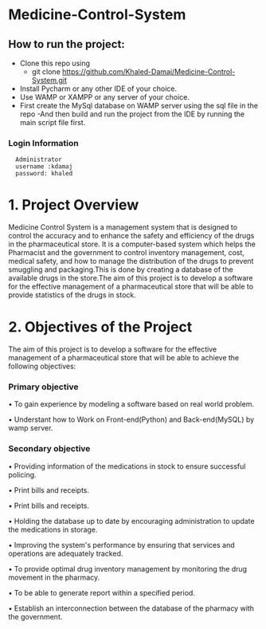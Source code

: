 # Medicine-Control-System

## How to run the project:
  - Clone this repo using
      - git clone https://github.com/Khaled-Damaj/Medicine-Control-System.git
   - Install Pycharm or any other IDE of your choice.
  - Use WAMP or XAMPP or any server of your choice.
  - First create the MySql database on WAMP server using the sql file in the repo
  -And then build and run the project from the IDE by running the main script file first.
  
### Login Information
  
      Administrator
      username :kdamaj
      password: khaled


# 1.	Project Overview

Medicine Control System is a management system that is designed to control the accuracy and to enhance  the safety and efficiency of the drugs in the pharmaceutical store. It is a computer-based system which helps the Pharmacist and the government to control inventory management, cost, medical safety, and how to manage the distribution of the drugs to prevent smuggling and packaging.This is done by creating a database of the available drugs in the store.The aim of this project is to develop a software for the effective management of a pharmaceutical store that will be able to provide statistics of the drugs in stock.

# 2.	Objectives of the Project
The aim of this project is to develop a software for the effective management of a pharmaceutical store that will be able to achieve the following objectives: 

### Primary objective
•	To gain experience by modeling a software based on real world problem.

•	Understant how to Work on Front-end(Python) and Back-end(MySQL) by wamp server.

### Secondary objective
•	Providing information of the medications in stock to ensure successful policing.

•	Print bills and receipts.

•	Print bills and receipts.

•	Holding the database up to date by encouraging administration to update the medications in storage.

•	Improving the system's performance by ensuring that services and operations are adequately tracked.

•	To provide optimal drug inventory management by monitoring the drug movement in the pharmacy.

•	To be able to generate report within a specified period.

•	Establish an interconnection between the database of the pharmacy with the government.


